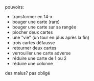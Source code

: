

pouvoirs:
- transformer en 14-x
- bouger une carte (rare)
- bouger une carte sur sa rangée
- piocher deux cartes
- une "vie" (un tour en plus après la fin)
- trois cartes défausse
- retourner deux cartes
- verrouiller une carte adverse
- réduire une carte de 1 ou 2
- réduire une colonne

des malus?
pas obligé